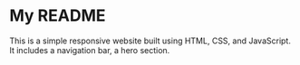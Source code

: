 # My README

This is a simple responsive website built using HTML, CSS, and JavaScript. It includes a navigation bar, a hero section.
